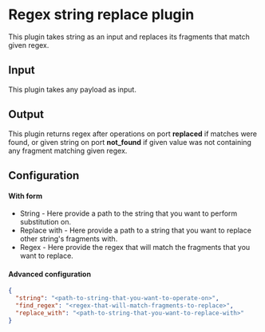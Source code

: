 # Regex string replace plugin

This plugin takes string as an input and replaces its fragments that match
given regex.

## Input
This plugin takes any payload as input.

## Output
This plugin returns regex after operations on port **replaced** if matches were found,
or given string on port **not_found** if given value was not containing any fragment
matching given regex.

## Configuration

#### With form
- String - Here provide a path to the string that you want to perform substitution on.
- Replace with - Here provide a path to a string that you want to replace other string's fragments with.
- Regex - Here provide the regex that will match the fragments that you want to replace.

#### Advanced configuration
```json
{
  "string": "<path-to-string-that-you-want-to-operate-on>",
  "find_regex": "<regex-that-will-match-fragments-to-replace>",
  "replace_with": "<path-to-string-that-you-want-to-replace-with>"
}
```